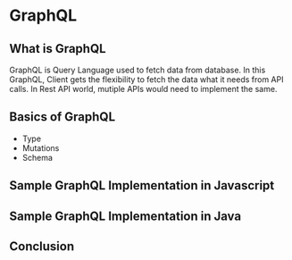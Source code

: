 # GraphQL 

## What is GraphQL
GraphQL is Query Language used to fetch data from database. In this GraphQL, Client gets the flexibility to fetch the data what it needs from API calls. In Rest API world, mutiple APIs would need to implement the same.    
 
## Basics of GraphQL

* Type
* Mutations
* Schema

## Sample GraphQL Implementation in Javascript

## Sample GraphQL Implementation in Java 

## Conclusion
